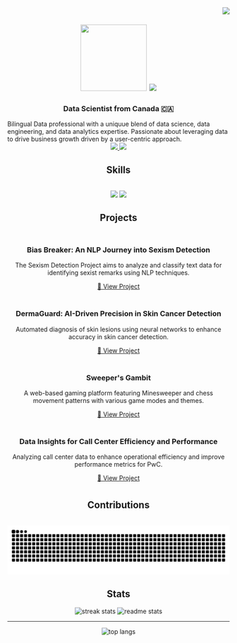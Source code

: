 <img align="right" src="https://visitor-badge.laobi.icu/badge?page_id=Darylwanji.Darylwanji" />
<h1 align="center">
  <img src='https://github.com/user-attachments/assets/d25dfd4f-90c8-40f5-a24c-13eb70bd5b55' width="150" height="150"/>
    <img src="https://readme-typing-svg.herokuapp.com/?font=Righteous&size=35&center=true&vCenter=true&width=500&height=70&duration=5000&lines=Hi+There!+👋;+I'm+Daryl+Wanji;" />
</h1>
<h3 align="center"> Data Scientist from Canada 🇨🇦</h3>
Bilingual Data professional with a uniquue blend of data science, data engineering, and data analytics expertise. Passionate about leveraging data to drive business growth driven by a user-centric approach.
<div align="center"> 
  <a href="mailto:Daryl.wanji@gmail.com">
    <img src="https://img.shields.io/badge/Gmail-333333?style=for-the-badge&logo=gmail&logoColor=red" />
  </a>
  <a href="https://www.linkedin.com/in/darylwanji" target="_blank">
    <img src="https://img.shields.io/badge/LinkedIn-0077B5?style=for-the-badge&logo=linkedin&logoColor=white" />
  </a>
</div>

<h2 align="center">Skills</h2>
<br/>
<div align="center">
    <img src="https://skillicons.dev/icons?i=python,r,mysql,tensorflow,pytorch,docker,sublime,atom,kubernetes,aws" />
    <img src="https://skillicons.dev/icons?i=azure,gcp,gitlab,github,git,linux,bash,pycharm,eclipse,vscode" />
    <br>
</div>

<h2 align="center">Projects</h2>
<div align="center">
  <div style="display: flex; flex-wrap: wrap; justify-content: center;">
    <div style="margin: 10px; text-align: center;">
      <h3>Bias Breaker: An NLP Journey into Sexism Detection</h3>
      <p>The Sexism Detection Project aims to analyze and classify text data for identifying sexist remarks using NLP techniques.</p>
      <a href="https://github.com/Darylwanji/Bias-Breaker--An-NLP-Journey-into-Sexism-Detection" target="_blank">🔗 View Project</a>
    </div>
    <div style="margin: 10px; text-align: center;">
      <h3>DermaGuard: AI-Driven Precision in Skin Cancer Detection</h3>
      <p>Automated diagnosis of skin lesions using neural networks to enhance accuracy in skin cancer detection.</p>
      <a href="https://github.com/Darylwanji/Advancing-Automated-Skin-Cancer-Detection" target="_blank">🔗 View Project</a>
    </div>
    <div style="margin: 10px; text-align: center;">
      <h3>Sweeper's Gambit</h3>
      <p>A web-based gaming platform featuring Minesweeper and chess movement patterns with various game modes and themes.</p>
      <a href="https://github.com/Darylwanji/Sweepers-Gambit" target="_blank">🔗 View Project</a>
    </div>
    <div style="margin: 10px; text-align: center;">
      <h3>Data Insights for Call Center Efficiency and Performance</h3>
      <p>Analyzing call center data to enhance operational efficiency and improve performance metrics for PwC.</p>
      <a href="https://github.com/Darylwanji/Darylwanji-Data-Insights-for-Call-Center-Efficiency-and-Performance" target="_blank">🔗 View Project</a>
    </div>
  </div>
</div>

<div align="center">
  <h2>Contributions</h2>
  <br>
  <img alt="snake eating my contributions" src="https://raw.githubusercontent.com/Darylwanji/Darylwanji/output/github-contribution-grid-snake.svg" />
  
</div>

<h2 align="center">Stats</h2>

<div align=center>
  <img width=350 src="https://github-readme-streak-stats.herokuapp.com/?user=Darylwanji&count_private=true&theme=react&border_radius=10" alt="streak stats"/>
  <img width=350 src="https://github-readme-stats.vercel.app/api?username=Darylwanji&count_private=true&show_icons=true&theme=react&rank_icon=github&border_radius=10" alt="readme stats" />
  <br/>

</div>

<hr/>
<div align="center">
  <img width=300 src="https://github-readme-stats.vercel.app/api/top-langs/?username=Darylwanji&hide=HTML&langs_count=8&layout=compact&theme=react&border_radius=10&size_weight=0.5&count_weight=0.5&exclude_repo=github-readme-stats" alt="top langs" />
</div>
